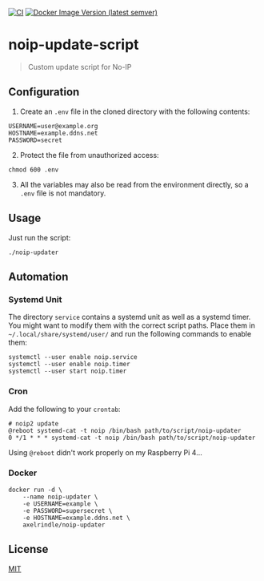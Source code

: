 [![CI](https://github.com/axelrindle/noip-update-script/actions/workflows/ci.yml/badge.svg)](https://github.com/axelrindle/noip-update-script/actions/workflows/ci.yml)
[![Docker Image Version (latest semver)](https://img.shields.io/docker/v/axelrindle/noip-updater?logo=docker)](https://hub.docker.com/r/axelrindle/noip-updater)

# noip-update-script

> Custom update script for No-IP

## Configuration

1. Create an `.env` file in the cloned directory with the following contents:

```properties
USERNAME=user@example.org
HOSTNAME=example.ddns.net
PASSWORD=secret
```

2. Protect the file from unauthorized access:

```shell
chmod 600 .env
```

3. All the variables may also be read from the environment directly, so a `.env` file is not mandatory.

## Usage

Just run the script:

```shell
./noip-updater
```

## Automation

### Systemd Unit

The directory `service` contains a systemd unit as well as a systemd timer.
You might want to modify them with the correct script paths.
Place them in `~/.local/share/systemd/user/` and run the following commands to enable them:

```shell
systemctl --user enable noip.service
systemctl --user enable noip.timer
systemctl --user start noip.timer
```

### Cron

Add the following to your `crontab`:

```
# noip2 update
@reboot systemd-cat -t noip /bin/bash path/to/script/noip-updater
0 */1 * * * systemd-cat -t noip /bin/bash path/to/script/noip-updater
```

Using `@reboot` didn't work properly on my Raspberry Pi 4...

### Docker

```shell
docker run -d \
    --name noip-updater \
    -e USERNAME=example \
    -e PASSWORD=supersecret \
    -e HOSTNAME=example.ddns.net \
    axelrindle/noip-updater
```

## License

[MIT](LICENSE)
